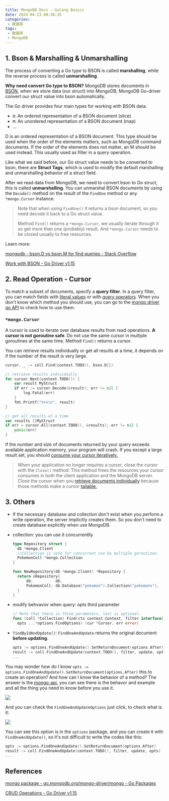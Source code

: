 ```yaml
---
title: MongoDB Docs - Golang Basics
date: 2024-04-23 08:38:35
categories:
 - 数据库
tags:
 - 数据库
 - MongoDB
---
```


## 1. Bson & Marshalling & Unmarshalling

The process of converting a Go type to BSON is called **marshalling**, while the reverse process is called **unmarshalling**.

**Why need convert Go type to BSON?** MongoDB stores documents in [BSON](https://www.mongodb.com/docs/manual/reference/bson-types/), when we store data (our struct) into MongoDB,  MongoDB Go-driver convert our struct value into bson automatically.

The Go driver provides four main types for working with BSON data:

- `D`: An ordered representation of a BSON document (slice)
- `M`: An unordered representation of a BSON document (map)
- ...

D is an ordered representation of a BSON document. This type should be used when the order of the elements matters, such as MongoDB command documents. If the order of the elements does not matter, an M should be used instead. This usually used as filter in a query operation. 

Like what we said before, our Go struct value needs to be converted to bson, there are **Struct Tags**, which is used to modify the default marshalling and unmarshalling behavior of a struct field. 

After we read data from MongoDB, we need to convert bson to Go struct, this is called **unmarshalling**. You can unmarshal BSON documents by using the `Decode()` method on the result of the `FindOne` method or any `*mongo.Cursor` instance. 

> Note that when using `FindOne()` it returns a bson document, so you need decode it back to a Go struct value. 
>
> Method `Find()` returns a `*mongo.Cursor`, we usually iterate through it so get more than one (probably) result. And `*mongo.Cursor` needs to be closed usually to free resources. 

Learn more: 

[mongodb - bson.D vs bson.M for find queries - Stack Overflow](https://stackoverflow.com/questions/64281675/bson-d-vs-bson-m-for-find-queries)

[Work with BSON - Go Driver v1.15](https://www.mongodb.com/docs/drivers/go/current/fundamentals/bson/)

## 2. Read Operation - Cursor

To match a subset of documents, specify a **query filter**. In a query filter, you can match fields with [literal values](https://www.mongodb.com/docs/drivers/go/current/fundamentals/crud/read-operations/query-document/#std-label-golang-literal-values) or with [query operators](https://www.mongodb.com/docs/drivers/go/current/fundamentals/crud/read-operations/query-document/#std-label-golang-query-operators). When you don't know which method you should use, you can go to the [mongo driver go API](https://pkg.go.dev/go.mongodb.org/mongo-driver/mongo@v1.15.0#Collection) to check how to use them. 

### `*mongo.Cursor`

A cursor is used to iterate over database results from read operations. **A cursor is not goroutine safe**. Do not use the same cursor in multiple goroutines at the same time. Method `Find()` returns a cursor. 

You can retrieve results individually or get all results at a time, it depends on if the number of the result is very large. 

```go
cursor, _ := coll.Find(context.TODO(), bson.D{})

// retrieve results individually
for cursor.Next(context.TODO()) {
	var result MyStruct
	if err := cursor.Decode(&result); err != nil {
		log.Fatal(err)
	}
	fmt.Printf("%+v\n", result)
}

// get all results at a time
var results []MyStruct
if err = cursor.All(context.TODO(), &results); err != nil {
	panic(err)
}
```

If the number and size of documents returned by your query exceeds available application memory, your program will crash. If you except a large result set, you should [consume your cursor iteratively.](https://www.mongodb.com/docs/drivers/go/current/fundamentals/crud/read-operations/cursor/#std-label-golang-individual-documents)

> When your application no longer requires a cursor, close the cursor with the `Close()` method. This method frees the resources your cursor consumes in both the client application and the MongoDB server.  Close the cursor when you [retrieve documents individually](https://www.mongodb.com/docs/drivers/go/current/fundamentals/crud/read-operations/cursor/#std-label-golang-individual-documents) because those methods make a cursor [tailable.](https://www.mongodb.com/docs/manual/core/tailable-cursors/)

## 3. Others

- If the necessary database and collection don't exist when you perform a write operation, the server implicitly creates them. So you don't need to create database explicitly when use MongoDB. 

- collection: you can use it concurrentlly

  ```go
  type Repository struct {
  	db *mongo.Client
  	//Collection is safe for concurrent use by multiple goroutines.
  	PokemonColl *mongo.Collection
  }
  
  func NewRepository(db *mongo.Client) *Repository {
  	return &Repository{
  		db:          db,
  		PokemonColl: db.Database("pokemon").Collection("pokemons"),
  	}
  }
  ```

- modify behvavior when query: opts third parameter

  ```go
  // Note that there is three parameters, last is optional. 
  func (coll *Collection) Find(ctx context.Context, filter interface{},
  	opts ...*options.FindOptions) (cur *Cursor, err error)
  ```
  
- `findByIdAndUpdate()`: `FindOneAndUpdate` returns the original document **before updating**.

  ```go
  opts := options.FindOneAndUpdate().SetReturnDocument(options.After)
  result := coll.FindOneAndUpdate(context.TODO(), filter, update, opts)
  ...
  ```

You may wonder how do I know `opts := options.FindOneAndUpdate().SetReturnDocument(options.After)` this to create an operation? And how can I know the behavior of a method? The answer is the [mongo-api](https://pkg.go.dev/go.mongodb.org/mongo-driver@v1.15.0/mongo#Collection.FindOneAndUpdate), you can see there is the behavor and example and all the thing you need to know before you use it. 

![](https://pub-2a6758f3b2d64ef5bb71ba1601101d35.r2.dev/blogs/2024/04/d835acb545649837f06bbc2ce323cb3f.jpg)

And you can check the `FindOneAndUpdateOptions` just click, to check what is it:

![](https://pub-2a6758f3b2d64ef5bb71ba1601101d35.r2.dev/blogs/2024/04/e8455c6379df455fee9182e24b45305e.jpg)

You can see this option is in the `options` package, and you can create it with `FindOneAndUpdate()`, so it's not difficult to write the codes like this:

```go
opts := options.FindOneAndUpdate().SetReturnDocument(options.After)
result := coll.FindOneAndUpdate(context.TODO(), filter, update, opts)
...
```

## References

[mongo package - go.mongodb.org/mongo-driver/mongo - Go Packages](https://pkg.go.dev/go.mongodb.org/mongo-driver/mongo@v1.15.0#pkg-overview)

[CRUD Operations - Go Driver v1.15](https://www.mongodb.com/docs/drivers/go/current/fundamentals/crud/)
